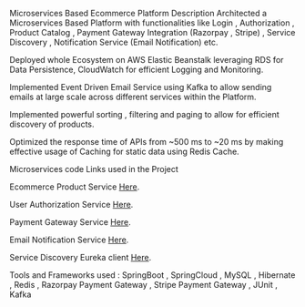 Microservices Based Ecommerce Platform
Description
Architected a Microservices Based Platform with functionalities like Login , Authorization , Product Catalog , Payment Gateway Integration (Razorpay , Stripe) , Service Discovery , Notification Service (Email Notification) etc.

Deployed whole Ecosystem on AWS Elastic Beanstalk leveraging RDS for Data Persistence, CloudWatch for efficient Logging and Monitoring.

Implemented Event Driven Email Service using Kafka to allow sending emails at large scale across different services within the Platform.

Implemented powerful sorting , filtering and paging to allow for efficient discovery of products.

Optimized the response time of APIs from ~500 ms to ~20 ms by making effective usage of Caching for static data using Redis Cache.

Microservices code Links used in the Project

Ecommerce Product Service [Here](https://github.com/dhanushdh01/E-ComProductService/tree/main/EcomProductService).

User Authorization Service [Here](https://github.com/dhanushdh01/EcomUserAuthService/tree/main/EcomUserAuthService).

Payment Gateway Service [Here](https://github.com/dhanushdh01/E-Com-Payment-Service/tree/main/PaymentService).

Email Notification Service [Here](https://github.com/dhanushdh01/EmailService).

Service Discovery Eureka client [Here](https://github.com/dhanushdh01/ServiceDiscovery).

Tools and Frameworks used :
SpringBoot , SpringCloud , MySQL , Hibernate , Redis , Razorpay Payment Gateway , Stripe Payment Gateway , JUnit , Kafka 
